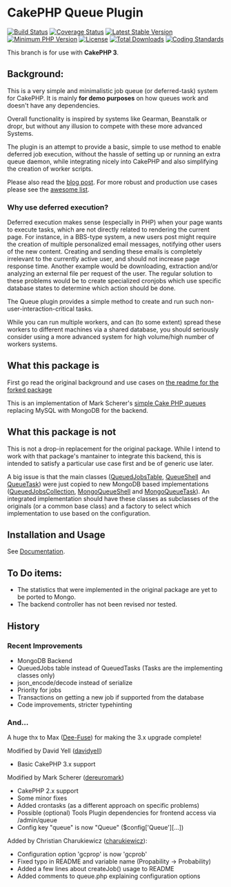 # CakePHP Queue Plugin
[![Build Status](https://api.travis-ci.org/rgoro/cakephp-queue.svg?branch=master)](https://travis-ci.org/rgoro/cakephp-queue)
[![Coverage Status](https://img.shields.io/codecov/c/github/rgoro/cakephp-queue/master.svg)](https://codecov.io/github/rgoro/cakephp-queue?branch=master)
[![Latest Stable Version](https://poser.pugx.org/rgoro/cakephp-queue/v/stable.svg)](https://packagist.org/packages/rgoro/cakephp-queue)
[![Minimum PHP Version](http://img.shields.io/badge/php-%3E%3D%205.5-8892BF.svg)](https://php.net/)
[![License](https://poser.pugx.org/rgoro/cakephp-queue/license)](https://packagist.org/packages/rgoro/cakephp-queue)
[![Total Downloads](https://poser.pugx.org/rgoro/cakephp-queue/d/total)](https://packagist.org/packages/rgoro/cakephp-queue)
[![Coding Standards](https://img.shields.io/badge/cs-PSR--2--R-yellow.svg)](https://github.com/php-fig-rectified/fig-rectified-standards)

This branch is for use with **CakePHP 3**.


## Background:

This is a very simple and minimalistic job queue (or deferred-task) system for CakePHP.
It is mainly **for demo purposes** on how queues work and doesn't have any dependencies.

Overall functionality is inspired by systems like Gearman, Beanstalk or dropr, but without
any illusion to compete with these more advanced Systems.

The plugin is an attempt to provide a basic, simple to use method to enable deferred job execution,
without the hassle of setting up or running an extra queue daemon, while integrating nicely into
CakePHP and also simplifying the creation of worker scripts.

Please also read the [blog post](http://www.dereuromark-deferred-execution-in-cakephp/).
For more robust and production use cases please see the [awesome list](https://github.com/FriendsOfCake/awesome-cakephp#queue).

### Why use deferred execution?

Deferred execution makes sense (especially in PHP) when your page wants to execute tasks, which are not directly related to rendering the current page.
For instance, in a BBS-type system, a new users post might require the creation of multiple personalized email messages,
notifying other users of the new content.
Creating and sending these emails is completely irrelevant to the currently active user, and should not increase page response time.
Another example would be downloading, extraction and/or analyzing an external file per request of the user.
The regular solution to these problems would be to create specialized cronjobs which use specific database states to determine which action should be done.

The Queue plugin provides a simple method to create and run such non-user-interaction-critical tasks.

While you can run multiple workers, and can (to some extent) spread these workers to different machines via a shared database,
you should seriously consider using a more advanced system for high volume/high number of workers systems.

## What this package is

First go read the original background and use cases on [the readme for the forked package](https://github.com/dereuromark/cakephp-queue/blob/master/README.md)

This is an implementation of Mark Scherer's [simple Cake PHP queues](https://github.com/dereuromark/cakephp-queue/) replacing MySQL with MongoDB for the backend.

## What this package is not

This is not a drop-in replacement for the original package.  While I intend to work with that
package's mantainer to integrate this backend, this is intended to satisfy a particular use case
first and be of generic use later.

A big issue is that the main classes ([QueuedJobsTable](https://github.com/rgoro/cakephp-queue/blob/master/src/Model/Table/QueuedJobsTable.php),
[QueueShell](https://github.com/rgoro/cakephp-queue/blob/master/src/Shell/QueueShell.php) and
[QueueTask](https://github.com/rgoro/cakephp-queue/blob/master/src/Shell/Task/QueueTask.php)) were
just copied to new MongoDB based implementations ([QueuedJobsCollection](https://github.com/rgoro/cakephp-queue/blob/master/src/Model/MongoCollection/QueuedJobsCollection.php),
[MongoQueueShell](https://github.com/rgoro/cakephp-queue/blob/master/src/Shell/MongoQueueShell.php) and
[MongoQueueTask](https://github.com/rgoro/cakephp-queue/blob/master/src/Shell/Task/MongoQueueTask.php)).  An integrated implementation should have these classes as subclasses of
the originals (or a common base class) and a factory to select which implementation to use based on
the configuration.

## Installation and Usage
See [Documentation](docs).

## To Do items:
 - The statistics that were implemented in the original package are yet to be ported to Mongo.
 - The backend controller has not been revised nor tested.

## History

### Recent Improvements
- MongoDB Backend
- QueuedJobs table instead of QueuedTasks (Tasks are the implementing classes only)
- json_encode/decode instead of serialize
- Priority for jobs
- Transactions on getting a new job if supported from the database
- Code improvements, stricter typehinting

### And...

A huge thx to Max ([Dee-Fuse](https://github.com/Dee-Fuse)) for making the 3.x upgrade complete!

Modified by David Yell ([davidyell](https://github.com/davidyell))
- Basic CakePHP 3.x support

Modified by Mark Scherer ([dereuromark](https://github.com/dereuromark))
- CakePHP 2.x support
- Some minor fixes
- Added crontasks (as a different approach on specific problems)
- Possible (optional) Tools Plugin dependencies for frontend access via /admin/queue
- Config key "queue" is now "Queue" ($config['Queue'][...])

Added by Christian Charukiewicz ([charukiewicz](https://github.com/charukiewicz)):
- Configuration option 'gcprop' is now 'gcprob'
- Fixed typo in README and variable name (Propability -> Probability)
- Added a few lines about createJob() usage to README
- Added comments to queue.php explaining configuration options
